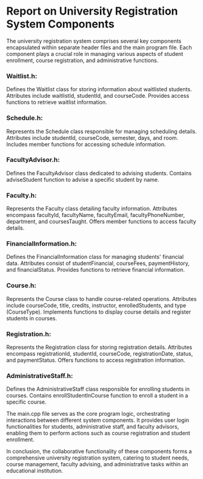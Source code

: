 # Report on University Registration System Components

The university registration system comprises several key components encapsulated within separate header files and the main program file. Each component plays a crucial role in managing various aspects of student enrollment, course registration, and administrative functions.


### Waitlist.h:

Defines the Waitlist class for storing information about waitlisted students. Attributes include waitlistId, studentId, and courseCode. Provides access functions to retrieve waitlist information.


### Schedule.h:

Represents the Schedule class responsible for managing scheduling details. Attributes include studentId, courseCode, semester, days, and room. Includes member functions for accessing schedule information.


### FacultyAdvisor.h:

Defines the FacultyAdvisor class dedicated to advising students. Contains adviseStudent function to advise a specific student by name. 


### Faculty.h:

Represents the Faculty class detailing faculty information. Attributes encompass facultyId, facultyName, facultyEmail, facultyPhoneNumber, department, and coursesTaught. Offers member functions to access faculty details.


### FinancialInformation.h:

Defines the FinancialInformation class for managing students' financial data. Attributes consist of studentFinancial, courseFees, paymentHistory, and financialStatus. Provides functions to retrieve financial information.


### Course.h:

Represents the Course class to handle course-related operations. Attributes include courseCode, title, credits, instructor, enrolledStudents, and type (CourseType). Implements functions to display course details and register students in courses.


### Registration.h:

Represents the Registration class for storing registration details. Attributes encompass registrationId, studentId, courseCode, registrationDate, status, and paymentStatus. Offers functions to access registration information.


### AdministrativeStaff.h:

Defines the AdministrativeStaff class responsible for enrolling students in courses. Contains enrollStudentInCourse function to enroll a student in a specific course. 

The main.cpp file serves as the core program logic, orchestrating interactions between different system components. It provides user login functionalities for students, administrative staff, and faculty advisors, enabling them to perform actions such as course registration and student enrollment.

In conclusion, the collaborative functionality of these components forms a comprehensive university registration system, catering to student needs, course management, faculty advising, and administrative tasks within an educational institution.
